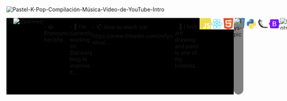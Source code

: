 ![Pastel-K-Pop-Compilación-Música-Video-de-YouTube-Intro](https://user-images.githubusercontent.com/98487733/222010908-61729d58-6cbb-4db2-a4f1-f03ee77ddc22.gif)

 <!-- <div style="position: relative; width: 100%;>
<img alt="lys-pic" height="150"  src="https://www.veed.io/embed/90fb5fd2-0b08-44b5-a7e6-2c2c8ff9ef8b">
<img width="100%" src="https://www.veed.io/embed/90fb5fd2-0b08-44b5-a7e6-2c2c8ff9ef8b">
  <img style="position: absolute; width: 100%; height: 100%;" src="https:&#x2F;&#x2F;www.canva.com&#x2F;design&#x2F;DAFb5YqcGoc&#x2F;view?embed">
<img src="https://dribbble.com/shots/20787362-banner-para-github?added_first_shot=true&new_shot_upload=true&utm_source=Clipboard_Shot&utm_campaign=lyssivonne&utm_content=banner%20para%20github&utm_medium=Social_Share&utm_source=Clipboard_Shot&utm_campaign=lyssivonne&utm_content=banner%20para%20github&utm_medium=Social_Share">                                        </div> -->

<div style="display: flex; background:red;"><br>
 <div style="display: flex; background:black;">
Hi! <img src="https://media.giphy.com/media/hvRJCLFzcasrR4ia7z/giphy.gif" width="25px">
:sparkles:<p>- 😄 Pronouns: her/she...</p>
<p>- 🔭 I’m currently working on Starwars blog to improve it...</p>
<p>- 📫 How to reach me: https://www.linkedin.com/in/lys-silva/...</p>
<p>- 💟 I love art! drawing and paint is one of my hobbies...</p>

  <img align="center" alt="Rafa-Js" height="30" width="40" src="https://raw.githubusercontent.com/devicons/devicon/master/icons/javascript/javascript-plain.svg">
  <img align="center" alt="Rafa-React" height="30" width="40" src="https://raw.githubusercontent.com/devicons/devicon/master/icons/react/react-original.svg">
  <img align="center" alt="Rafa-HTML" height="30" width="40" src="https://raw.githubusercontent.com/devicons/devicon/master/icons/html5/html5-original.svg">
  <img align="center" alt="Rafa-CSS" height="30" width="40" src="https://raw.githubusercontent.com/devicons/devicon/master/icons/css3/css3-original.svg">
  <img align="center" alt="Rafa-Python" height="30" width="40" src="https://raw.githubusercontent.com/devicons/devicon/master/icons/python/python-original.svg">
  <img align="center" alt="flask" height="30" width="40" src="https://raw.githubusercontent.com/devicons/devicon/master/icons/flask/flask-original.svg">
 <img align="center" alt="bootstrap" height="30" width="40" src="https://raw.githubusercontent.com/devicons/devicon/master/icons/bootstrap/bootstrap-original.svg">
 <img align="center" alt="bootstrap" height="30" width="40" src="https://cdn.jsdelivr.net/gh/devicons/devicon/icons/sqlalchemy/sqlalchemy-original-wordmark.svg">
<img align="center" alt="bootstrap" height="30" width="40" src="https://cdn.jsdelivr.net/gh/devicons/devicon/icons/jest/jest-plain.svg" />
          
 </div>
<div>
  <img align="right" alt="lys-pic" height="200" style="border-radius:50px; display: flex; background:gray; " src="https://i.picasion.com/pic92/3411cc53f46859646eaec6614cf85dc5.gif">
</div>
</div>
